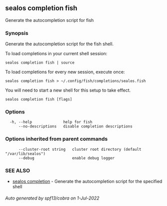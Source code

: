 ## sealos completion fish

Generate the autocompletion script for fish

### Synopsis

Generate the autocompletion script for the fish shell.

To load completions in your current shell session:

	sealos completion fish | source

To load completions for every new session, execute once:

	sealos completion fish > ~/.config/fish/completions/sealos.fish

You will need to start a new shell for this setup to take effect.


```
sealos completion fish [flags]
```

### Options

```
  -h, --help              help for fish
      --no-descriptions   disable completion descriptions
```

### Options inherited from parent commands

```
      --cluster-root string   cluster root directory (default "/var/lib/sealos")
      --debug                 enable debug logger
```

### SEE ALSO

* [sealos completion](sealos_completion.md)	 - Generate the autocompletion script for the specified shell

###### Auto generated by spf13/cobra on 1-Jul-2022
